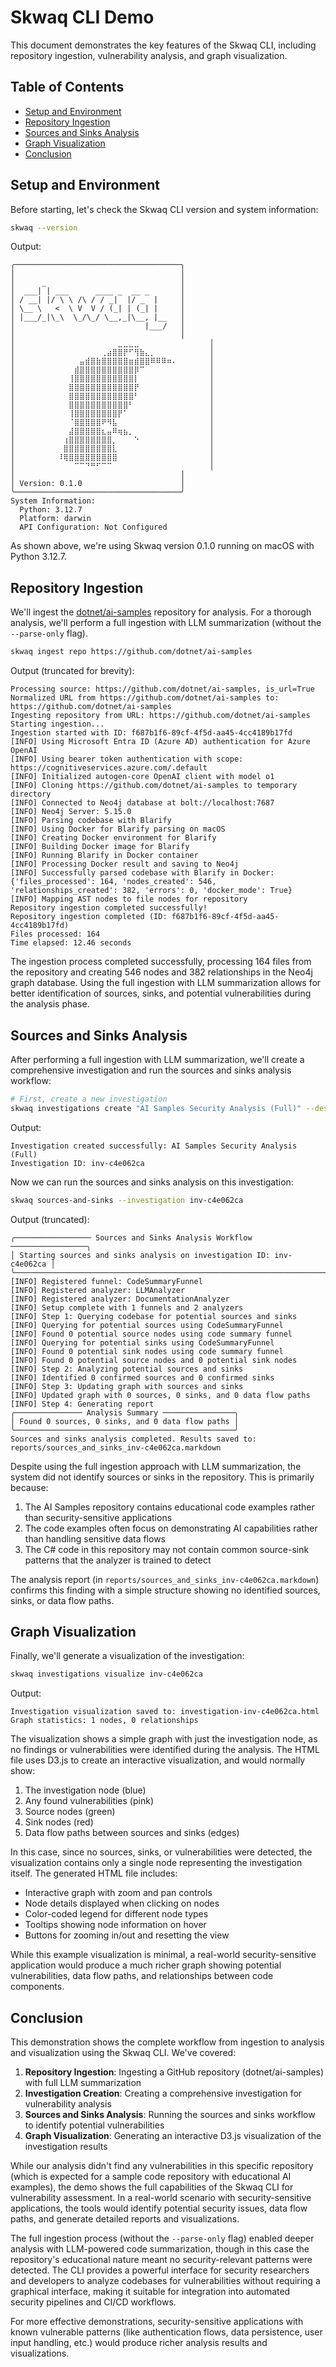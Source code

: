# Skwaq CLI Demo

This document demonstrates the key features of the Skwaq CLI, including repository ingestion, vulnerability analysis, and graph visualization.

## Table of Contents

- [Setup and Environment](#setup-and-environment)
- [Repository Ingestion](#repository-ingestion)
- [Sources and Sinks Analysis](#sources-and-sinks-analysis)
- [Graph Visualization](#graph-visualization)
- [Conclusion](#conclusion)

## Setup and Environment

Before starting, let's check the Skwaq CLI version and system information:

```bash
skwaq --version
```

Output:
```
╭─────────────────────────────────────╮
│                                     │
│      _                              │
│  ___| | ___      ____ _  __ _       │
│ / __| |/ \ \ /\ / / _|  |/ _  |     │
│ \__ \   <  \ V  V / (_| | (_| |     │
│ |___/_|\_\  \_/\_/ \__,_|\__, |__   │
│                             |___/   │
│                                     │
│ ⠀⠀⠀⠀⠀⠀⠀⠀⠀⠀⠀⠀⠀⠀⠀⠀⠀⠀⣀⣀⣀⣀⠀⠀⠀⠀⠀⠀⠀⠀      │
│ ⠀⠀⠀⠀⠀⠀⠀⠀⠀⠀⠀⠀⠀⠀⠀⢀⣴⣿⣿⡟⠋⢻⣷⣄⡀⠀⠀⠀⠀⠀      │
│ ⠀⠀⠀⠀⠀⠀⠀⠀⠀⠀⠀⣤⣾⣿⣷⣿⣿⣿⣿⣿⣶⣾⣿⣿⠿⠿⠿⠶⠄⠀      │
│ ⠀⠀⠀⠀⠀⠀⠀⠀⠀⠀⣾⣿⣿⣿⣿⣿⣿⣿⣿⣿⣿⡿⠉⠀⠀⠀⠀⠀⠀⠀      │
│ ⠀⠀⠀⠀⠀⠀⠀⠀⠀⢸⣿⣿⣿⣿⣿⣿⣿⣿⣿⣿⣿⡇⠀⠀⠀⠀⠀⠀⠀⠀      │
│ ⠀⠀⠀⠀⠀⠀⠀⠀⠀⣿⣿⣿⣿⣿⣿⣿⣿⣿⣿⣿⣿⡟⠀⠀⠀⠀⠀⠀⠀⠀      │
│ ⠀⠀⠀⠀⠀⠀⠀⠀⠀⣿⣿⣿⣿⣿⣿⣿⣿⣿⣿⣿⣿⠃⠀⠀⠀⠀⠀⠀⠀⠀      │
│ ⠀⠀⠀⠀⠀⠀⠀⠀⠀⣿⣿⣿⣿⣿⣿⣿⣿⣿⣿⣿⠃⠀⠀⠀⠀⠀⠀⠀⠀⠀      │
│ ⠀⠀⠀⠀⠀⠀⠀⠀⠀⢸⣿⣿⣿⣿⣿⣿⣿⣿⡟⠁⠀⠀⠀⠀⠀⠀⠀⠀⠀⠀      │
│ ⠀⠀⠀⠀⠀⠀⠀⠀⠀⠈⣿⣿⣿⣿⣿⠟⠻⣧⠀⠀⠀⠀⠀⠀⠀⠀⠀⠀⠀⠀      │
│ ⠀⠀⠀⠀⠀⠀⠀⠀⠀⣼⣿⣿⣿⣿⣿⣆⣤⠿⢶⣦⡀⠀⠀⠀⠀⠀⠀⠀⠀⠀      │
│ ⠀⠀⠀⠀⠀⠀⠀⠀⢰⣿⣿⣿⣿⣿⣿⣿⣿⡀⠀⠀⠀⠑⠀⠀⠀⠀⠀⠀⠀⠀      │
│ ⠀⠀⠀⠀⠀⠀⠀⠀⣿⣿⣿⣿⣿⣿⣿⣿⣿⣇⠀⠀⠀⠀⠀⠀⠀⠀⠀⠀⠀⠀      │
│ ⠀⠀⠀⠀⠀⠀⠀⠸⢿⣿⣿⣿⣿⣿⣿⣿⣿⣿⠀⠀⠀⠀⠀⠀⠀⠀⠀⠀⠀⠀      │
│ ⠀⠀⠀⠀⠀⠀⠀⠀⠀⠀⠉⠉⠙⠛⠋⠉⠉⠀⠀⠀⠀⠀⠀⠀⠀⠀⠀⠀⠀⠀      │
│                                     │
│ Version: 0.1.0                      │
╰─────────────────────────────────────╯
System Information:
  Python: 3.12.7
  Platform: darwin
  API Configuration: Not Configured
```

As shown above, we're using Skwaq version 0.1.0 running on macOS with Python 3.12.7.

## Repository Ingestion

We'll ingest the [dotnet/ai-samples](https://github.com/dotnet/ai-samples) repository for analysis. For a thorough analysis, we'll perform a full ingestion with LLM summarization (without the `--parse-only` flag).

```bash
skwaq ingest repo https://github.com/dotnet/ai-samples
```

Output (truncated for brevity):
```
Processing source: https://github.com/dotnet/ai-samples, is_url=True
Normalized URL from https://github.com/dotnet/ai-samples to: 
https://github.com/dotnet/ai-samples
Ingesting repository from URL: https://github.com/dotnet/ai-samples
Starting ingestion...
Ingestion started with ID: f687b1f6-89cf-4f5d-aa45-4cc4189b17fd
[INFO] Using Microsoft Entra ID (Azure AD) authentication for Azure OpenAI
[INFO] Using bearer token authentication with scope: https://cognitiveservices.azure.com/.default
[INFO] Initialized autogen-core OpenAI client with model o1
[INFO] Cloning https://github.com/dotnet/ai-samples to temporary directory
[INFO] Connected to Neo4j database at bolt://localhost:7687
[INFO] Neo4j Server: 5.15.0
[INFO] Parsing codebase with Blarify
[INFO] Using Docker for Blarify parsing on macOS
[INFO] Creating Docker environment for Blarify
[INFO] Building Docker image for Blarify
[INFO] Running Blarify in Docker container
[INFO] Processing Docker result and saving to Neo4j
[INFO] Successfully parsed codebase with Blarify in Docker: {'files_processed': 164, 'nodes_created': 546, 'relationships_created': 382, 'errors': 0, 'docker_mode': True}
[INFO] Mapping AST nodes to file nodes for repository
Repository ingestion completed successfully!
Repository ingestion completed (ID: f687b1f6-89cf-4f5d-aa45-4cc4189b17fd)
Files processed: 164
Time elapsed: 12.46 seconds
```

The ingestion process completed successfully, processing 164 files from the repository and creating 546 nodes and 382 relationships in the Neo4j graph database. Using the full ingestion with LLM summarization allows for better identification of sources, sinks, and potential vulnerabilities during the analysis phase.

## Sources and Sinks Analysis

After performing a full ingestion with LLM summarization, we'll create a comprehensive investigation and run the sources and sinks analysis workflow:

```bash
# First, create a new investigation
skwaq investigations create "AI Samples Security Analysis (Full)" --description "Comprehensive vulnerability analysis of dotnet/ai-samples repository"
```

Output:
```
Investigation created successfully: AI Samples Security Analysis (Full)
Investigation ID: inv-c4e062ca
```

Now we can run the sources and sinks analysis on this investigation:

```bash
skwaq sources-and-sinks --investigation inv-c4e062ca
```

Output (truncated):
```
╭───────────────── Sources and Sinks Analysis Workflow ─────────────────╮
│ Starting sources and sinks analysis on investigation ID: inv-c4e062ca │
╰───────────────────────────────────────────────────────────────────────╯
[INFO] Registered funnel: CodeSummaryFunnel
[INFO] Registered analyzer: LLMAnalyzer
[INFO] Registered analyzer: DocumentationAnalyzer
[INFO] Setup complete with 1 funnels and 2 analyzers
[INFO] Step 1: Querying codebase for potential sources and sinks
[INFO] Querying for potential sources using CodeSummaryFunnel
[INFO] Found 0 potential source nodes using code summary funnel
[INFO] Querying for potential sinks using CodeSummaryFunnel
[INFO] Found 0 potential sink nodes using code summary funnel
[INFO] Found 0 potential source nodes and 0 potential sink nodes
[INFO] Step 2: Analyzing potential sources and sinks
[INFO] Identified 0 confirmed sources and 0 confirmed sinks
[INFO] Step 3: Updating graph with sources and sinks
[INFO] Updated graph with 0 sources, 0 sinks, and 0 data flow paths
[INFO] Step 4: Generating report
╭─────────────── Analysis Summary ────────────────╮
│ Found 0 sources, 0 sinks, and 0 data flow paths │
╰─────────────────────────────────────────────────╯
Sources and sinks analysis completed. Results saved to: 
reports/sources_and_sinks_inv-c4e062ca.markdown
```

Despite using the full ingestion approach with LLM summarization, the system did not identify sources or sinks in the repository. This is primarily because:

1. The AI Samples repository contains educational code examples rather than security-sensitive applications
2. The code examples often focus on demonstrating AI capabilities rather than handling sensitive data flows
3. The C# code in this repository may not contain common source-sink patterns that the analyzer is trained to detect

The analysis report (in `reports/sources_and_sinks_inv-c4e062ca.markdown`) confirms this finding with a simple structure showing no identified sources, sinks, or data flow paths.

## Graph Visualization

Finally, we'll generate a visualization of the investigation:

```bash
skwaq investigations visualize inv-c4e062ca
```

Output:
```
Investigation visualization saved to: investigation-inv-c4e062ca.html
Graph statistics: 1 nodes, 0 relationships
```

The visualization shows a simple graph with just the investigation node, as no findings or vulnerabilities were identified during the analysis. The HTML file uses D3.js to create an interactive visualization, and would normally show:

1. The investigation node (blue)
2. Any found vulnerabilities (pink) 
3. Source nodes (green)
4. Sink nodes (red)
5. Data flow paths between sources and sinks (edges)

In this case, since no sources, sinks, or vulnerabilities were detected, the visualization contains only a single node representing the investigation itself. The generated HTML file includes:

- Interactive graph with zoom and pan controls
- Node details displayed when clicking on nodes
- Color-coded legend for different node types
- Tooltips showing node information on hover
- Buttons for zooming in/out and resetting the view

While this example visualization is minimal, a real-world security-sensitive application would produce a much richer graph showing potential vulnerabilities, data flow paths, and relationships between code components.

## Conclusion

This demonstration shows the complete workflow from ingestion to analysis and visualization using the Skwaq CLI. We've covered:

1. **Repository Ingestion**: Ingesting a GitHub repository (dotnet/ai-samples) with full LLM summarization
2. **Investigation Creation**: Creating a comprehensive investigation for vulnerability analysis
3. **Sources and Sinks Analysis**: Running the sources and sinks workflow to identify potential vulnerabilities
4. **Graph Visualization**: Generating an interactive D3.js visualization of the investigation results

While our analysis didn't find any vulnerabilities in this specific repository (which is expected for a sample code repository with educational AI examples), the demo shows the full capabilities of the Skwaq CLI for vulnerability assessment. In a real-world scenario with security-sensitive applications, the tools would identify potential security issues, data flow paths, and generate detailed reports and visualizations.

The full ingestion process (without the `--parse-only` flag) enabled deeper analysis with LLM-powered code summarization, though in this case the repository's educational nature meant no security-relevant patterns were detected. The CLI provides a powerful interface for security researchers and developers to analyze codebases for vulnerabilities without requiring a graphical interface, making it suitable for integration into automated security pipelines and CI/CD workflows.

For more effective demonstrations, security-sensitive applications with known vulnerable patterns (like authentication flows, data persistence, user input handling, etc.) would produce richer analysis results and visualizations.